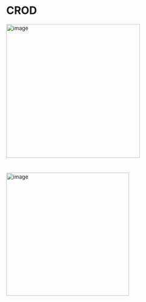 # CROD
 
<img width="354" alt="image" src="https://github.com/user-attachments/assets/993099fc-d85d-4e7f-a83c-d808b92876f2">

#

<img width="325" alt="image" src="https://github.com/user-attachments/assets/86064eb7-9fee-468b-97a2-e1761940ddeb">
